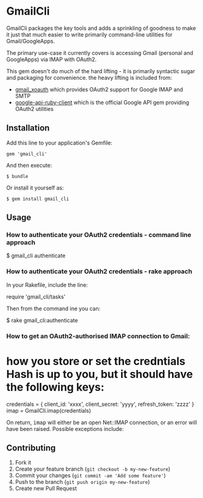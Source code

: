 # GmailCli

GmailCli packages the key tools and adds a sprinkling of goodness to make it just that much easier
to write primarily command-line utilities for Gmail/GoogleApps.

The primary use-case it currently covers is accessing Gmail (personal and GoogleApps) via IMAP with OAuth2.

This gem doesn't do much of the hard lifting - it is primarily syntactic sugar and packaging for convenience.
the heavy lifting is included from:
* [gmail_xoauth](https://github.com/nfo/gmail_xoauth) which provides OAuth2 support for Google IMAP and SMTP
* [google-api-ruby-client](https://github.com/google/google-api-ruby-client) which is the official Google API gem providing OAuth2 utilities


## Installation

Add this line to your application's Gemfile:

    gem 'gmail_cli'

And then execute:

    $ bundle

Or install it yourself as:

    $ gem install gmail_cli

## Usage

### How to authenticate your OAuth2 credentials - command line approach

  $ gmail_cli authenticate

### How to authenticate your OAuth2 credentials - rake approach

In your Rakefile, include the line:

  require 'gmail_cli/tasks'

Then from the command ine you can:

  $ rake gmail_cli:authenticate


### How to get an OAuth2-authorised IMAP connection to Gmail:

  # how you store or set the credntials Hash is up to you, but it should have the following keys:
  credentials = {
    client_id: 'xxxx',
    client_secret: 'yyyy',
    refresh_token: 'zzzz'
  }
  imap = GmailCli.imap(credentials)

On return, <tt>imap</tt> will either be an open Net::IMAP connection, or an error will have been raised. Possible exceptions include:


## Contributing

1. Fork it
2. Create your feature branch (`git checkout -b my-new-feature`)
3. Commit your changes (`git commit -am 'Add some feature'`)
4. Push to the branch (`git push origin my-new-feature`)
5. Create new Pull Request
